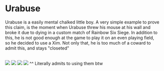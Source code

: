 <h1>Urabuse</h1>
<p>Urabuse is a easily mental chalked little boy. A very simple example to prove this claim, is the moment when Urabuse threw his mouse at his wall and broke it due to dying in a custom match of Rainbow Six Siege. In addition to this, he is not good enough at the game to play it on an even playing field, so he decided to use a Xim. Not only that, he is too much of a coward to admit this, and stays "closeted"</p>
<br>
<img src="https://cdn.discordapp.com/attachments/857843095298899981/1348174570712072192/image.png?ex=67ce80e9&is=67cd2f69&hm=c36f1fe34aaf3cab9824a5bc2be28f3ec366bf3cc7a541eee22dedf22749e093&">
<img src="https://cdn.discordapp.com/attachments/857843095298899981/1348174788769615952/image.png?ex=67ce811d&is=67cd2f9d&hm=cb555a4891f26d2a2a3f07c43c6fced4f8ba3aac1a3e82a0d636db83e64fe19c&">
<img src="https://cdn.discordapp.com/attachments/857843095298899981/1348175351184097340/image.png?ex=67ce81a3&is=67cd3023&hm=6e62b46b894a95b0c641afc54f24acc0c12696e019c90e04e8b2437156a45023&">
<img src="https://cdn.discordapp.com/attachments/857843095298899981/1348175499721052273/image.png?ex=67ce81c7&is=67cd3047&hm=1371af2ba181bb86d30f5d5eac11014d292b50947bedc7103f5f1d04de339f52&">
^^ Literally admits to using them btw
